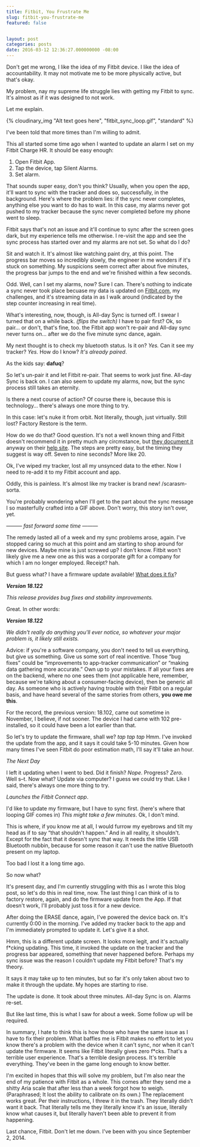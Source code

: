```yaml
---
title: Fitbit, You Frustrate Me
slug: fitbit-you-frustrate-me
featured: false


layout: post
categories: posts
date: 2016-03-12 12:36:27.000000000 -08:00
---
```


Don't get me wrong, I like the idea of my Fitbit device. I like the idea of accountability. It may not motivate me to be more physically active, but that's okay.

My problem, nay my supreme life struggle lies with getting my Fitbit to sync. It's almost as if it was designed to not work.

Let me explain.

{% cloudinary_img "Alt text goes here", "fitbit_sync_loop.gif", "standard" %}

I've been told that more times than I'm willing to admit.

This all started some time ago when I wanted to update an alarm I set on my Fitbit Charge HR. It should be easy enough:

1. Open Fitbit App.
2. Tap the device, tap Silent Alarms.
3. Set alarm.

That sounds super easy, don't you think? Usually, when you open the app, it'll want to sync with the tracker and does so, successfully, in the background. Here's where the problem lies: if the sync never completes, anything else you want to do has to wait. In this case, my alarms never got pushed to my tracker because the sync never completed before my phone went to sleep.

Fitbit says that's not an issue and it'll continue to sync after the screen goes dark, but my experience tells me otherwise. I re-visit the app and see the sync process has started over and my alarms are not set. So what do I do?

Sit and watch it. It's almost like watching paint dry, at this point. The progress bar moves so incredibly slowly, the engineer in me wonders if it's stuck on something. My suspicions seem correct after about five minutes, the progress bar jumps to the end and we're finished within a few seconds.

Odd. Well, can I set my alarms, now? Sure I can. There's nothing to indicate a sync never took place becuase my data is updated on [Fitbit.com](http://Fitbit.com), my challenges, and it's streaming data in as I walk around (indicated by the step counter increasing in real time).

What's interesting, now, though, is All-day Sync is turned off. I swear I turned that on a while back. _(flips the switch)_ I have to pair first? Ok, so pair… or don't, that's fine, too. the Fitbit app won't re-pair and All-day sync never turns on… after we do the five minute sync dance, again.

My next thought is to check my bluetooth status. Is it on? _Yes._ Can it see my tracker? _Yes._ How do I know? _It's already paired_.

As the kids say: **dafuq**?

So let's un-pair it and let Fitbit re-pair. That seems to work just fine. All-day Sync is back on. I can also seem to update my alarms, now, but the sync process still takes an eternity.

Is there a next course of action? Of course there is, because this is technology… there's always one more thing to try.

In this case: let's nuke it from orbit. Not literally, though, just virtually. Still lost? Factory Restore is the term.

How do we do that? Good question. It's not a well known thing and Fitbit doesn't recommend it in pretty much any circmstance, but [they document it](https://help.fitbit.com/articles/en_US/Help_article/Why-can-t-I-set-up-my-new-tracker-using-the-Fitbit-app-for-Android) anyway on their [help site](https://help.fitbit.com/articles/en_US/Help_article/Why-can-t-I-set-up-my-new-tracker-using-the-Fitbit-app-for-Android). The steps are pretty easy, but the timing they suggest is way off. Seven to nine seconds? More like 20.

Ok, I've wiped my tracker, lost all my unsynced data to the ether. Now I need to re-add it to my Fitbit account and app.

Oddly, this is painless. It's almost like my tracker is brand new! /scarasm-sorta.

You're probably wondering when I'll get to the part about the sync message I so masterfully crafted into a GIF above. Don't worry, this story isn't over, yet.

——— _fast forward some time_ ———

The remedy lasted all of a week and my sync problems arose, again. I've stopped caring so much at this point and am starting to shop around for new devices. Maybe mine is just screwed up? I don't know. Fitbit won't likely give me a new one as this was a corporate gift for a company for which I am no longer employed. Receipt? hah.

But guess what? I have a firmware update available! [What does it fix](http://help.fitbit.com/articles/en_US/Help_article/What-has-changed-in-the-latest-tracker-update?p=charge_hr#tabs)?

**_Version 18.122_**

_This release provides bug fixes and stability improvements._

Great. In other words:

**_Version 18.122_**

_We didn't really do anything you'll ever notice, so whatever your major problem is, it likely still exists._

Advice: if you're a software company, you don't need to tell us everything, but give us something. Give us some sort of real incentive. Those “bug fixes” could be “improvements to app-tracker communication” or “making data gathering more accurate.” Own up to your mistakes. If all your fixes are on the backend, where no one sees them (not applicable here, remember, because we're talking about a consumer-facing device), then be generic all day. As someone who is actively having trouble with their Fitbit on a regular basis, and have heard several of the same stories from others, **you owe me this**.

For the record, the previous version: 18.102, came out sometime in November, I believe, if not sooner. The device I had came with 102 pre-installed, so it could have been a lot earlier than that.

So let's try to update the firmware, shall we? _tap tap tap_ Hmm. I've invoked the update from the app, and it says it could take 5-10 minutes. Given how many times I've seen Fitbit do poor estimation math, I'll say it'll take an hour.

_The Next Day_

I left it updating when I went to bed. Did it finish? _Nope_. Progress? _Zero_. Well s–t. Now what? Update via computer? I guess we could try that. Like I said, there's always one more thing to try.

_Launches the Fitbit Connect app_.

I'd like to update my firmware, but I have to sync first. (here's where that looping GIF comes in) _This might take a few minutes_. Ok, I don't mind.

This is where, if you know me at all, I would furrow my eyebrows and tilt my head as if to say “that shouldn't happen.” And in all reality, it shouldn't. Except for the fact that it doesn't sync that way. It needs the little USB Bluetooth nubbin, because for some reason it can't use the native Bluetooth present on my laptop.

Too bad I lost it a long time ago.

So now what?

It's present day, and I'm currently struggling with this as I wrote this blog post, so let's do this in real time, now. The last thing I can think of is to factory restore, again, and do the firmware update from the App. If that doesn't work, I'll probably just toss it for a new device.

After doing the ERASE dance, again, I've powered the device back on. It's currently 0:00 in the morning. I've added my tracker back to the app and I'm immediately prompted to update it. Let's give it a shot.

Hmm, this is a different update screen. It looks more legit, and it's actually f\*cking updating. This time, it invoked the update on the tracker and the progress bar appeared, something that never happened before. Perhaps my sync issue was the reason I couldn't update my Fitbit before? That's my theory.

It says it may take up to ten minutes, but so far it's only taken about two to make it through the update. My hopes are starting to rise.

The update is done. It took about three minutes. All-day Sync is on. Alarms re-set.

But like last time, this is what I saw for about a week. Some follow up will be required.

In summary, I hate to think this is how those who have the same issue as I have to fix their problem. What baffles me is Fitbit makes no effort to let you know there's a problem with the device when it can't sync, nor when it can't update the firmware. It seems like Fitbit literally gives zero f\*cks. That's a terrible user experience. That's a terrible design process. It's terrible everything. They've been in the game long enough to know better.

I'm excited in hopes that this will solve my problem, but I'm also near the end of my patience with Fitbit as a whole. This comes after they send me a shitty Aria scale that after less than a week forgot how to weigh. (Paraphrased; It lost the ability to calibrate on its own.) The replacement works great. Per their instructions, I threw it in the trash. They literally didn't want it back. That literally tells me they literally know it's an issue, literally know what causes it, but literally haven't been able to prevent it from happening.

Last chance, Fitbit. Don't let me down. I've been with you since September 2, 2014.


